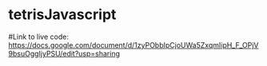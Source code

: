 # tetrisJavascript

#Link to live code: https://docs.google.com/document/d/1zyPObbIpCjoUWa5ZxqmIipH_F_OPjV9bsuOggIjyPSU/edit?usp=sharing

